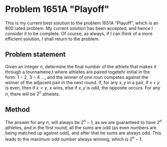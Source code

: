 # Problem 1651A "Playoff"
This is my current best solution to the problem 1651A "Playoff", which is an 800 rated problem. My current solution has been accepted, and hence I consider it to be complete. Of course, as always, if I can think of a more efficient solution, I shall return to the problem. 

## Problem statement
Given an integer n, determine the final number of the athlete that makes it through a tournamene,t where athletes are paired togetehr initial in the form: $1 - 2$, $3 - 4$ $...$, and the winner of one roun competes against the winner of the adjacent pair in the next round. If, for any $x, y$ in a pair, if $x + y$ is even, then if $x < y$, $x$ wins, else if $x, y$ is odd, the opposite occurs. For any $n$, there will be $2^n$ athelets.

## Method
The answer for any $n$, will always be $2^n - 1$, as we are guaranteed to have $2^n$ athletes, and in the first round, all the sums are odd (as even numbers are being matched up against odd), and after that he sums are always odd. This leads to the maximum odd number always winning, which is $2^n - 1$.